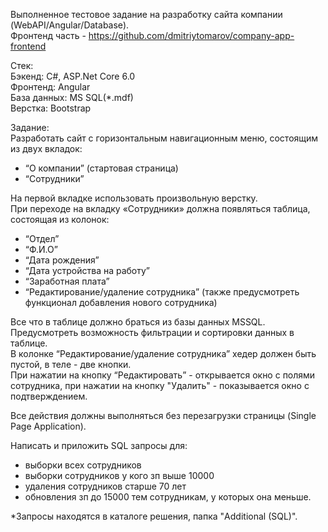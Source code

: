Выполненное тестовое задание на разработку сайта компании (WebAPI/Angular/Database).<br>
Фронтенд часть - https://github.com/dmitriytomarov/company-app-frontend

Стек:<br>
Бэкенд: C#, ASP.Net Core 6.0<br>
Фронтенд: Angular<br>
База данных: MS SQL(*.mdf)<br>
Верстка: Bootstrap<br>

Задание:<br>
Разработать сайт с горизонтальным навигационным меню, состоящим из двух вкладок:<br>
 - “О компании” (стартовая страница)<br>
 - “Сотрудники”<br>

На первой вкладке использовать произвольную верстку. <br>
При переходе на вкладку «Сотрудники» должна появляться таблица, состоящая из колонок:<br>
 - “Отдел”<br>
 - “Ф.И.О”<br>
 - “Дата рождения”<br>
 - “Дата устройства на работу”<br>
 - “Заработная плата”<br>
  - “Редактирование/удаление сотрудника” (также предусмотреть функционал добавления нового сотрудника)<br>
  
Все что в таблице должно браться из базы данных MSSQL.<br>
Предусмотреть возможность фильтрации и сортировки данных в таблице.<br>
В колонке “Редактирование/удаление сотрудника” хедер должен быть пустой, в теле - две кнопки.<br> 
При нажатии на кнопку “Редактировать” - открывается окно с полями сотрудника, при нажатии на кнопку "Удалить" - показывается окно с подтверждением.<br>

Все действия должны выполняться без перезагрузки страницы (Single Page Application).<br>

Написать и приложить SQL запросы для: <br>
 - выборки всех сотрудников<br>
 - выборки сотрудников у кого зп выше 10000 <br>
 - удаления сотрудников старше 70 лет <br>
 - обновления зп до 15000 тем сотрудникам, у которых она меньше.<br>
  
*Запросы находятся в каталоге решения, папка "Additional (SQL)".
